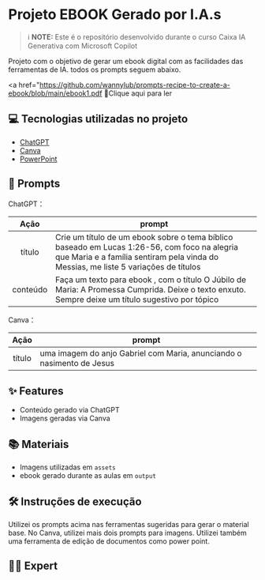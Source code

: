 

# Projeto EBOOK Gerado por I.A.s


 > ℹ️ **NOTE:** Este é o repositório desenvolvido durante o curso Caixa IA Generativa com Microsoft Copilot

Projeto com o objetivo de gerar um ebook digital com as facilidades das ferramentas de IA. todos os prompts
seguem abaixo.

<a href="https://github.com/wannylub/prompts-recipe-to-create-a-ebook/blob/main/ebook1.pdf 📕Clique aqui para ler</a>

## 💻 Tecnologias utilizadas no projeto

- [ChatGPT](https://chat.openai.com/) 
- [Canva](https://canva.com)
- [PowerPoint](https://www.microsoft.com/en/microsoft-365/powerpoint)

## 🧠 Prompts


ChatGPT：

|   Ação   | prompt                                                                                                                                                                                                                                                                         |
| :------: | ------------------------------------------------------------------------------------------------------------------------------------------------------------------------------------------------------------------------------------------------------------------------------ |
|  título  | Crie um título de um ebook sobre o tema  bíblico baseado em Lucas 1:26-56, com foco na alegria que Maria e a família sentiram pela vinda do Messias, me liste 5 variações de títulos                                                        |
| conteúdo | Faça um texto para ebook , com o título O Júbilo de Maria: A Promessa Cumprida. Deixe o texto enxuto. Sempre deixe um título sugestivo por tópico |


Canva：

|  Ação  | prompt                                                                                 |
| :----: | -------------------------------------------------------------------------------------- |
| título | uma imagem do anjo Gabriel com Maria, anunciando o nasimento de Jesus |

## ✨ Features

- Conteúdo gerado via ChatGPT
- Imagens geradas via Canva

## 📚 Materiais

- Imagens utilizadas em `assets`
- ebook gerado durante as aulas em `output`

## 🛠️ Instruções de execução

Utilizei os prompts acima nas ferramentas sugeridas para gerar o material base. No Canva, utilizei mais dois prompts para imagens. Utilizei também uma ferramenta de edição de documentos como power point.

## 👨‍💻 Expert

